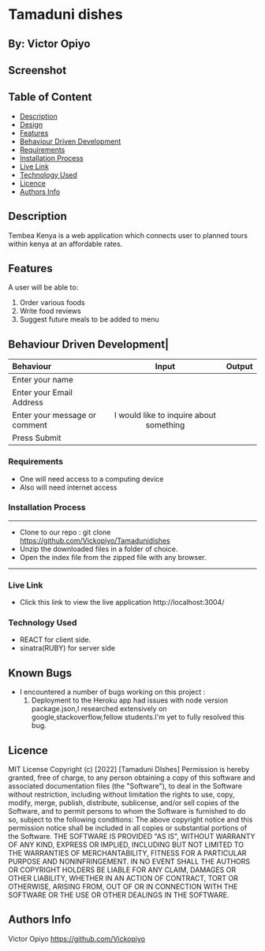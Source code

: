 # Tamaduni dishes

## By: Victor Opiyo
## Screenshot

 ## Table of Content
 - [Description](#description)
 - [Design](#Design)
 - [Features](#features)
 - [Behaviour Driven Development](#Behaviour-Driven-Development)
 - [Requirements](#requirements)
 - [Installation Process](#installation-Process)
 - [Live Link](#Live-Link)
 - [Technology  Used](#technology-Used)
 - [Licence](#licence)
 - [Authors Info](#Authors-Info)
 ## Description
 Tembea Kenya is a web application which connects user to planned tours within kenya at an affordable rates.

## Features
A user will be able to:
1. Order various foods
2. Write food reviews
3. Suggest future meals to be added to menu

## Behaviour Driven Development|
| Behaviour      | Input        | Output       |
| :------------- | :----------: | -----------: |
|  Enter your name  |   |     |
| Enter your Email Address  |  |   |
| Enter your message or comment   |  I would like to inquire about something     |     |
| Press Submit|     | |

 ###  Requirements
 * One will need access to a computing device
 * Also will need internet access
 ### Installation Process
 ****
* Clone to our repo : git clone https://github.com/Vickopiyo/Tamadunidishes
* Unzip the downloaded files in a folder of choice.
* Open the index file from the zipped file with any browser.
 ****
### Live Link
- Click this link to view the live application http://localhost:3004/
### Technology  Used
* REACT for client side.
* sinatra(RUBY) for server side
## Known Bugs
- I encountered a number of bugs working on this project :
  1. Deployment to the Heroku app had issues with node version package.json,I researched extensively on google,stackoverflow,fellow students.I'm yet to fully resolved this bug.
## Licence
MIT License
Copyright (c) [2022] [Tamaduni DIshes]
Permission is hereby granted, free of charge, to any person obtaining a copy
of this software and associated documentation files (the "Software"), to deal
in the Software without restriction, including without limitation the rights
to use, copy, modify, merge, publish, distribute, sublicense, and/or sell
copies of the Software, and to permit persons to whom the Software is
furnished to do so, subject to the following conditions:
The above copyright notice and this permission notice shall be included in all
copies or substantial portions of the Software.
THE SOFTWARE IS PROVIDED "AS IS", WITHOUT WARRANTY OF ANY KIND, EXPRESS OR
IMPLIED, INCLUDING BUT NOT LIMITED TO THE WARRANTIES OF MERCHANTABILITY,
FITNESS FOR A PARTICULAR PURPOSE AND NONINFRINGEMENT. IN NO EVENT SHALL THE
AUTHORS OR COPYRIGHT HOLDERS BE LIABLE FOR ANY CLAIM, DAMAGES OR OTHER
LIABILITY, WHETHER IN AN ACTION OF CONTRACT, TORT OR OTHERWISE, ARISING FROM,
OUT OF OR IN CONNECTION WITH THE SOFTWARE OR THE USE OR OTHER DEALINGS IN THE
SOFTWARE.

## Authors Info

Victor Opiyo <https://github.com/Vickopiyo>

